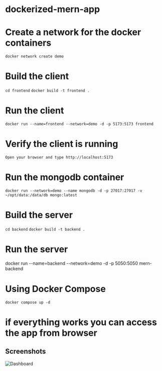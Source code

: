# dockerized-mern-app

# Create a network for the docker containers
`docker network create demo`

# Build the client
`cd frontend`
`docker build -t frontend .`


# Run the client
`docker run --name=frontend --network=demo -d -p 5173:5173 frontend`
# Verify the client is running
`Open your browser and type http://localhost:5173`
# Run the mongodb container
`docker run --network=demo --name mongodb -d -p 27017:27017 -v ~/opt/data:/data/db mongo:latest`
# Build the server
`cd backend`
`docker build -t backend .`
# Run the server
docker run --name=backend --network=demo -d -p 5050:5050 mern-backend

# Using Docker Compose
`docker compose up -d`

# if everything works you can access the app from browser
## Screenshots
![Dashboard](path-to-image/dashboard.png)






